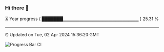 ### Hi there 👋

⏳ Year progress { ███████▁▁▁▁▁▁▁▁▁▁▁▁▁▁▁▁▁▁▁▁▁▁▁ } 25.31 %

---

⏰ Updated on Tue, 02 Apr 2024 15:36:20 GMT

![Progress Bar CI](https://github.com/IshwaranRudhara/GIT-ACTION/workflows/Progress%20Bar%20CI/badge.svg)
